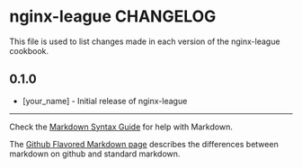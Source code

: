 nginx-league CHANGELOG
======================

This file is used to list changes made in each version of the nginx-league cookbook.

0.1.0
-----
- [your_name] - Initial release of nginx-league

- - -
Check the [Markdown Syntax Guide](http://daringfireball.net/projects/markdown/syntax) for help with Markdown.

The [Github Flavored Markdown page](http://github.github.com/github-flavored-markdown/) describes the differences between markdown on github and standard markdown.
